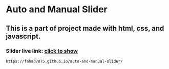 
# Auto and Manual Slider 

## This is a part of project made with html, css, and javascript.

### Slider live link: [click to show](slider)

[slider]: https://fahad7875.github.io/auto-and-manual-slider/ 

`https://fahad7875.github.io/auto-and-manual-slider/`


